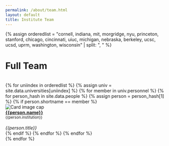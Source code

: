 ```yaml
---
permalink: /about/team.html
layout: default
title: Institute Team
---
```


{% assign orderedlist = "cornell, indiana, mit, morgridge, nyu, princeton, stanford, chicago, cincinnati, uiuc, michigan, nebraska, berkeley, ucsc, ucsd, uprm, washington, wisconsin" | split: ", " %}

<h1>Full Team</h1><br>

<div class="container-fluid">
<div class="row">
{% for uniindex in orderedlist %}
{% assign univ = site.data.universities[uniindex] %}
  {% for member in univ.personnel  %}
     {% for person_hash in site.data.people %}
       {% assign person = person_hash[1] %}
       {% if person.shortname == member %}
       <div class="card" style="width: 12rem;">
         <img class="card-img-top" src="{{person.photo}}" alt="Card image cap">
         <div class="card-body d-flex flex-column">
         <div class="card-text">
         <b><a href="{{person.website}}">{{person.name}}</a></b><br>
         <small>{{person.institution}}</small><br><br>
         </div>
         <div class="card-text mt-auto"><i>{{person.title}}</i><br></div>
         </div>
       </div>
       {% endif %}
       {% endfor %}
  {% endfor %}
  <br>
{% endfor %}
</div>
</div>

